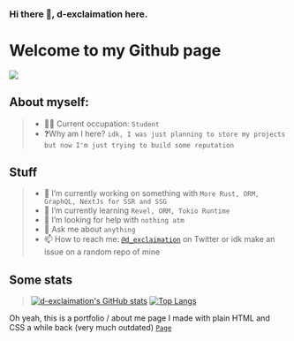 ### Hi there 👋, d-exclaimation here.

# Welcome to my Github page
![](https://visitor-badge.laobi.icu/badge?page_id=d-exclaimation.d-exclaimation)

## About myself:
> - 🧑‍💻 Current occupation: `Student`
> - ❓Why am I here? `idk, I was just planning to store my projects but now I'm just trying to build some reputation`

## Stuff
> - 🔭 I’m currently working on something with `More Rust, ORM, GraphQL, NextJs for SSR and SSG`
> - 🌱 I’m currently learning `Revel, ORM, Tokio Runtime`
> - 🤔 I’m looking for help with `nothing atm`
> - 💬 Ask me about `anything`
> - 📫 How to reach me: [`@d_exclaimation`](https://twitter.com/d_exclaimation) on Twitter or idk make an issue on a random repo of mine

## Some stats
> [![d-exclaimation's GitHub stats](https://github-readme-stats.vercel.app/api?username=d-exclaimation&theme=synthwave)](https://github.com/anuraghazra/github-readme-stats)
> [![Top Langs](https://github-readme-stats.vercel.app/api/top-langs/?username=d-exclaimation&layout=compact&langs_count=8&theme=synthwave&&hide=html,json)](https://github.com/anuraghazra/github-readme-stats)


Oh yeah, this is a portfolio / about me page I made with plain HTML and CSS a while back (very much outdated) [`Page`](https://exclaimation-portfolio.netlify.app/)
